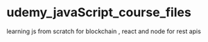 # udemy_javaScript_course_files
learning js from scratch for blockchain , react and node for rest apis
